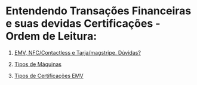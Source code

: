 ﻿#  Entendendo Transações Financeiras e suas devidas Certificações - Ordem de Leitura:

1. [EMV, NFC/Contactless e Tarja/magstripe. Dúvidas?](docs/01_detalhesEmvNfc/emvNfc.md)

2. [Tipos de Máquinas ](docs/02_tiposMaquinas/tef.md)

3. [Tipos de Certificações EMV](docs/03_certificacoesEmv/certificacoesEmv.md)